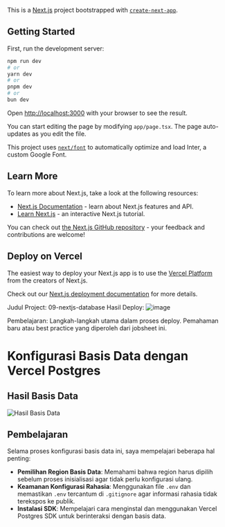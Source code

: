 This is a [Next.js](https://nextjs.org/) project bootstrapped with [`create-next-app`](https://github.com/vercel/next.js/tree/canary/packages/create-next-app).

## Getting Started

First, run the development server:

```bash
npm run dev
# or
yarn dev
# or
pnpm dev
# or
bun dev
```

Open [http://localhost:3000](http://localhost:3000) with your browser to see the result.

You can start editing the page by modifying `app/page.tsx`. The page auto-updates as you edit the file.

This project uses [`next/font`](https://nextjs.org/docs/basic-features/font-optimization) to automatically optimize and load Inter, a custom Google Font.

## Learn More

To learn more about Next.js, take a look at the following resources:

- [Next.js Documentation](https://nextjs.org/docs) - learn about Next.js features and API.
- [Learn Next.js](https://nextjs.org/learn) - an interactive Next.js tutorial.

You can check out [the Next.js GitHub repository](https://github.com/vercel/next.js/) - your feedback and contributions are welcome!

## Deploy on Vercel

The easiest way to deploy your Next.js app is to use the [Vercel Platform](https://vercel.com/new?utm_medium=default-template&filter=next.js&utm_source=create-next-app&utm_campaign=create-next-app-readme) from the creators of Next.js.

Check out our [Next.js deployment documentation](https://nextjs.org/docs/deployment) for more details.

Judul Project: 09-nextjs-database
Hasil Deploy: ![image](https://github.com/user-attachments/assets/876f2222-caaf-4f58-ac9e-628b6b157529)

Pembelajaran:
Langkah-langkah utama dalam proses deploy.
Pemahaman baru atau best practice yang diperoleh dari jobsheet ini.

# Konfigurasi Basis Data dengan Vercel Postgres

## Hasil Basis Data
![Hasil Basis Data](![image](https://github.com/user-attachments/assets/efe0b1f6-d44f-4cfb-bcfc-828048fa2a9e)
)

## Pembelajaran
Selama proses konfigurasi basis data ini, saya mempelajari beberapa hal penting:
- **Pemilihan Region Basis Data**: Memahami bahwa region harus dipilih sebelum proses inisialisasi agar tidak perlu konfigurasi ulang.
- **Keamanan Konfigurasi Rahasia**: Menggunakan file `.env` dan memastikan `.env` tercantum di `.gitignore` agar informasi rahasia tidak terekspos ke publik.
- **Instalasi SDK**: Mempelajari cara menginstal dan menggunakan Vercel Postgres SDK untuk berinteraksi dengan basis data.
